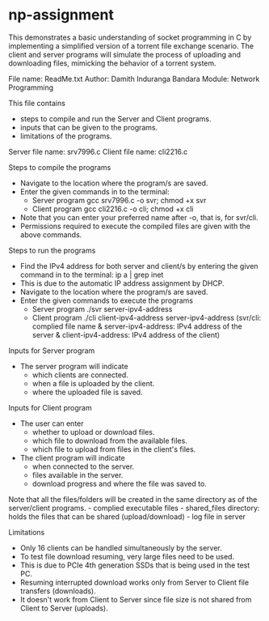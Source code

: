 # np-assignment
This demonstrates a basic understanding of socket programming in C by implementing a simplified version of a torrent file exchange scenario. The client and server programs will simulate the process of uploading and downloading files, mimicking the behavior of a torrent system.

File name: ReadMe.txt
Author: Damith Induranga Bandara
Module: Network Programming

This file contains
- steps to compile and run the Server and Client programs.
- inputs that can be given to the programs.
- limitations of the programs.

Server file name: srv7996.c
Client file name: cli2216.c



Steps to compile the programs
-  Navigate to the location where the program/s are saved.
- Enter the given commands in to the terminal:
    - Server program
        gcc srv7996.c -o svr; chmod +x svr
    - Client program
        gcc cli2216.c -o cli; chmod +x cli
- Note that you can enter your preferred name after -o, that is, for svr/cli.
- Permissions required to execute the compiled files are given with the above commands.



Steps to run the programs
- Find the IPv4 address for both server and client/s by entering the given command in to the terminal:
        ip a | grep inet
- This is due to the automatic IP address assignment by DHCP.
- Navigate to the location where the program/s are saved.
- Enter the given commands to execute the programs
    - Server program
        ./svr server-ipv4-address
    - Client program
        ./cli client-ipv4-address server-ipv4-address
(svr/cli: complied file name & server-ipv4-address: IPv4 address of the server & client-ipv4-address: IPv4 address of the client)



Inputs for Server program
- The server program will indicate 
    - which clients are connected.
    - when a file is uploaded by the client.
    - where the uploaded file is saved.

Inputs for Client program
- The user can enter
    - whether to upload or download files.
    - which file to download from the available files.
    - which file to upload from files in the client's files.
- The client program will indicate
    - when connected to the server.
    - files available  in the server.
    - download progress and where the file was saved to.



Note that all the files/folders will be created in the same directory as of the server/client programs.
    - complied executable files
    - shared_files directory: holds the files that can be shared (upload/download)
    - log file in server



Limitations
- Only 16 clients can be handled simultaneously by the server.
- To test file download resuming, very large files need to be used.
- This is due to PCIe 4th generation SSDs that is being used in the test PC.
- Resuming interrupted download works only from Server to Client file transfers (downloads).
- It doesn't work from Client to Server since file size is not shared from Client to Server (uploads).

